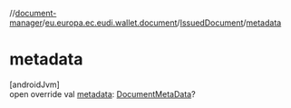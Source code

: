 //[document-manager](../../../index.md)/[eu.europa.ec.eudi.wallet.document](../index.md)/[IssuedDocument](index.md)/[metadata](metadata.md)

# metadata

[androidJvm]\
open override val [metadata](metadata.md): [DocumentMetaData](../../eu.europa.ec.eudi.wallet.document.metadata/-document-meta-data/index.md)?
